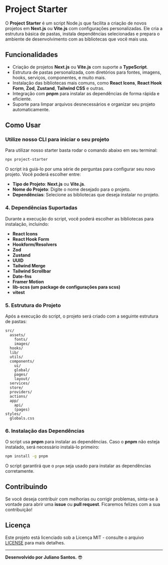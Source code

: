 
# Project Starter

O **Project Starter** é um script Node.js que facilita a criação de novos projetos em **Next.js** ou **Vite.js** com configurações personalizadas. Ele cria a estrutura básica de pastas, instala dependências selecionadas e prepara o ambiente de desenvolvimento com as bibliotecas que você mais usa.

## Funcionalidades

- Criação de projetos **Next.js** ou **Vite.js** com suporte a **TypeScript**.
- Estrutura de pastas personalizada, com diretórios para fontes, imagens, hooks, serviços, componentes, e muito mais.
- Instalação das bibliotecas mais comuns, como **React Icons**, **React Hook Form**, **Zod**, **Zustand**, **Tailwind CSS** e outras.
- Integração com **pnpm** para instalar as dependências de forma rápida e eficiente.
- Suporte para limpar arquivos desnecessários e organizar seu projeto automaticamente.

## Como Usar

###  Utilize nosso CLI para iniciar o seu projeto

Para utilizar nosso starter basta rodar o comando abaixo em seu terminal:

```bash
npx project-starter
```

O script irá guiá-lo por uma série de perguntas para configurar seu novo projeto. Você poderá escolher entre:

- **Tipo de Projeto**: **Next.js** ou **Vite.js**.
- **Nome do Projeto**: Digite o nome desejado para o projeto.
- **Dependências**: Selecione as bibliotecas que deseja instalar no projeto.

### 4. Dependências Suportadas

Durante a execução do script, você poderá escolher as bibliotecas para instalação, incluindo:

- **React Icons**
- **React Hook Form**
- **Hookform/Resolvers**
- **Zod**
- **Zustand**
- **UUID**
- **Tailwind Merge**
- **Tailwind Scrollbar**
- **Date-fns**
- **Framer Motion**
- **lib-scss (um package de configurações para scss)**
- **vitest**

### 5. Estrutura do Projeto

Após a execução do script, o projeto será criado com a seguinte estrutura de pastas:

```
src/
  assets/
    fonts/
    images/
  hooks/
  lib/
  utils/
  components/
    ui/
    global/
    pages/
    layout/
  services/
  store/
  providers/
  actions/
  app/
    api/
    (pages)
styles/
  globals.css
```

### 6. Instalação das Dependências

O script usa **pnpm** para instalar as dependências. Caso o **pnpm** não esteja instalado, será necessário instalá-lo primeiro:

```bash
npm install -g pnpm
```

O script garantirá que o `pnpm` seja usado para instalar as dependências corretamente.

## Contribuindo

Se você deseja contribuir com melhorias ou corrigir problemas, sinta-se à vontade para abrir uma **issue** ou **pull request**. Ficaremos felizes com a sua contribuição!

## Licença

Este projeto está licenciado sob a Licença MIT - consulte o arquivo [LICENSE](LICENSE) para mais detalhes.

---

**Desenvolvido por Juliano Santos.** 😎

